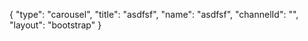 {
    "type": "carousel",
    "title": "asdfsf",
    "name": "asdfsf",
    "channelId": "",
    "layout": "bootstrap"
}